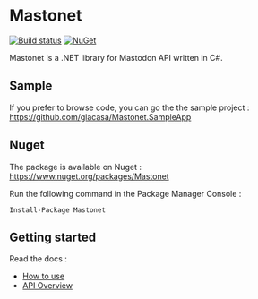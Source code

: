 # Mastonet

[![Build status](https://dev.azure.com/glacasa/GithubBuilds/_apis/build/status/Mastonet-CI)](https://dev.azure.com/glacasa/GithubBuilds/_build/latest?definitionId=77)
[![NuGet](https://img.shields.io/nuget/v/Mastonet.svg)](https://www.nuget.org/packages/Mastonet/)

Mastonet is a .NET library for Mastodon API written in C#.

## Sample

If you prefer to browse code, you can go the the sample project : https://github.com/glacasa/Mastonet.SampleApp

## Nuget

The package is available on Nuget : https://www.nuget.org/packages/Mastonet 

Run the following command in the Package Manager Console  :

    Install-Package Mastonet


## Getting started

Read the docs :

- [How to use](https://github.com/glacasa/Mastonet/blob/master/DOC.md)
- [API Overview](https://github.com/glacasa/Mastonet/blob/master/API.md)
